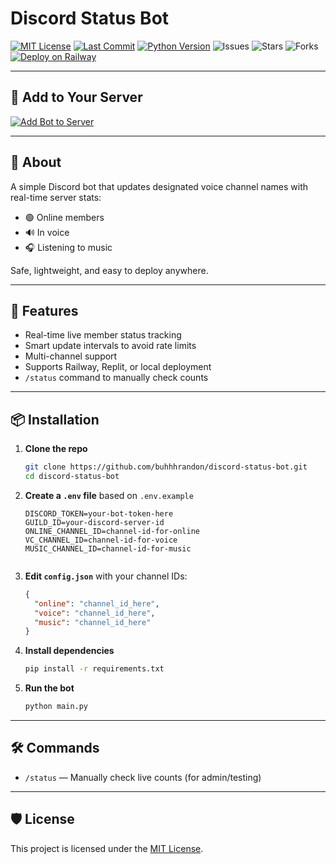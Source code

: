 # Discord Status Bot

[![MIT License](https://img.shields.io/badge/license-MIT-blue)](LICENSE)
[![Last Commit](https://img.shields.io/github/last-commit/buhhhrandon/discord-status-bot)](https://github.com/buhhhrandon/discord-status-bot)
[![Python Version](https://img.shields.io/badge/python-3.12-%23000000)](https://www.python.org/)
![Issues](https://img.shields.io/github/issues/buhhhrandon/discord-status-bot)
![Stars](https://img.shields.io/github/stars/buhhhrandon/discord-status-bot)
![Forks](https://img.shields.io/github/forks/buhhhrandon/discord-status-bot)
[![Deploy on Railway](https://img.shields.io/badge/Deploy-Railway-black?logo=railway&style=flat)](https://railway.app)

---

## 🤖 Add to Your Server

[![Add Bot to Server](https://img.shields.io/badge/Invite%20Bot-5865F2?style=for-the-badge&logo=discord&logoColor=white)](https://discord.com/oauth2/authorize?client_id=1390854957195985029&permissions=274878254144&integration_type=0&scope=bot+applications.commands)

---

## 📝 About

A simple Discord bot that updates designated voice channel names with real-time server stats:
- 🟢 Online members
- 🔊 In voice
- 🎧 Listening to music

Safe, lightweight, and easy to deploy anywhere.

---

## 🚀 Features

- Real-time live member status tracking  
- Smart update intervals to avoid rate limits  
- Multi-channel support  
- Supports Railway, Replit, or local deployment  
- `/status` command to manually check counts  

---

## 📦 Installation

1. **Clone the repo**
   ```bash
   git clone https://github.com/buhhhrandon/discord-status-bot.git
   cd discord-status-bot
   ```

2. **Create a `.env` file** based on `.env.example`
   ```env
   DISCORD_TOKEN=your-bot-token-here
   GUILD_ID=your-discord-server-id
   ONLINE_CHANNEL_ID=channel-id-for-online
   VC_CHANNEL_ID=channel-id-for-voice
   MUSIC_CHANNEL_ID=channel-id-for-music


3. **Edit `config.json`** with your channel IDs:
   ```json
   {
     "online": "channel_id_here",
     "voice": "channel_id_here",
     "music": "channel_id_here"
   }
   ```

4. **Install dependencies**
   ```bash
   pip install -r requirements.txt
   ```

5. **Run the bot**
   ```bash
   python main.py
   ```

---

## 🛠️ Commands

- `/status` — Manually check live counts (for admin/testing)

---

## 🛡 License

This project is licensed under the [MIT License](LICENSE).